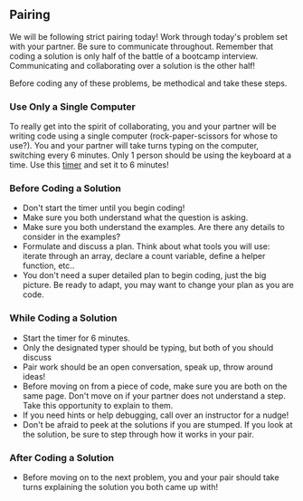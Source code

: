 ## Pairing

We will be following strict pairing today!
Work through today's problem set with your partner. Be sure to communicate throughout.
Remember that coding a solution is only half of the battle of a bootcamp interview.
Communicating and collaborating over a solution is the other half!

Before coding any of these problems, be methodical and take these steps.

### Use Only a Single Computer

To really get into the spirit of collaborating, you and your partner will be writing
code using a single computer (rock-paper-scissors for whose to use?). You and your partner will take turns typing on
the computer, switching every 6 minutes. Only 1 person should be using the keyboard at a time.
Use this [timer][timer] and set it to 6 minutes!

### Before Coding a Solution

- Don't start the timer until you begin coding!
- Make sure you both understand what the question is asking.
- Make sure you both understand the examples. Are there any details to consider
in the examples?
- Formulate and discuss a plan. Think about what tools you will use: iterate through
an array, declare a count variable, define a helper function, etc..
- You don't need a super detailed plan to begin coding, just the big picture.
Be ready to adapt, you may want to change your plan as you are code.

### While Coding a Solution

- Start the timer for 6 minutes.
- Only the designated typer should be typing, but both of you should discuss
- Pair work should be an open conversation, speak up, throw around ideas!
- Before moving on from a piece of code, make sure you are both on the same page.
Don't move on if your partner does not understand a step. Take this opportunity
to explain to them.
- If you need hints or help debugging, call over an instructor for a nudge!
- Don't be afraid to peek at the solutions if you are stumped. If you look at the
solution, be sure to step through how it works in your pair.

### After Coding a Solution

- Before moving on to the next problem, you and your pair should take turns
explaining the solution you both came up with!

[timer]: http://www.online-stopwatch.com/countdown-timer/
